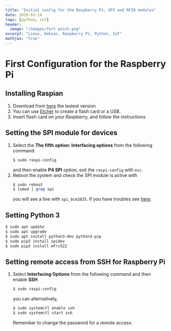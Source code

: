 ```yaml
---
title: "Initial config for the Raspberry Pi, SPI and RFID modules"
date: 2019-03-14
tags: [python, iot]
header:
  image: "/images/fort point.png"
excerpt: "Linux, Debian, Raspberry Pi, Python, IoT"
mathjax: "true"
---
```


# First Configuration for the Raspberry Pi

## Installing Raspian
1. Download from [here](https://www.raspberrypi.org/downloads/raspbian/) the lastest version
1. You can use [Etcher](https://www.balena.io/etcher/) to create a flash card or a USB.
1. Insert flash card on your Raspberry, and follow the instructions

## Setting the SPI module for devices
1. Select the __The fifth option: Interfacing options__ from the following command:
    ```bash
    $ sudo raspi-config
    ```
    and then enable __P4 SPI__ option, exit the `raspi-config` with `esc`. 
1. Reboot the system and check the SPI module is active with
    ```bash
    $ sudo reboot
    $ lsmod | grep spi
    ```
    you will see a line with `spi_bcm2835`.
If you have troubles see [here](https://pimylifeup.com/raspberry-pi-rfid-rc522/).

## Setting Python 3
```bash
$ sudo apt update
$ sudo apt upgrade
$ sudo apt install python3-dev python3-pip
$ sudo pip3 install spidev
$ sudo pip3 install mfrc522
```

## Setting remote access from SSH for Raspberry Pi
1. Select __Interfacing Options__ from the following command and then enable __SSH__
    ```bash
    $ sudo raspi-config
    ```
    you can alternatively,
    ```bash
    $ sudo systemctl enable ssh
    $ sudo systemctl start ssh
    ```
    Remember to change the password for a remote access.



